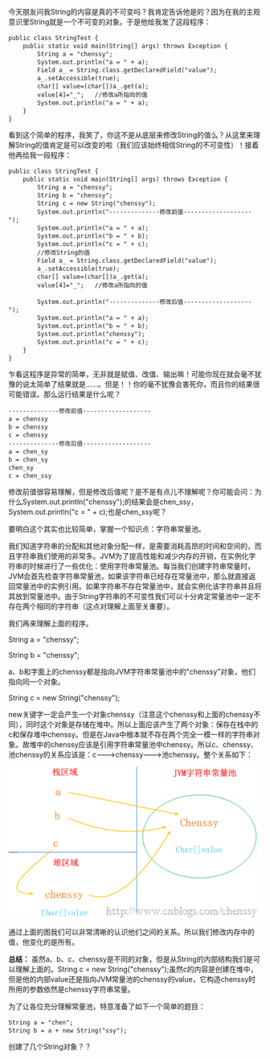 今天朋友问我String的内容是真的不可变吗？我肯定告诉他是的？因为在我的主观意识里String就是一个不可变的对象。于是他给我发了这段程序：

    
    
    public class StringTest {
        public static void main(String[] args) throws Exception {
            String a = "chenssy";
            System.out.println("a = " + a);
            Field a_ = String.class.getDeclaredField("value");
            a_.setAccessible(true);
            char[] value=(char[])a_.get(a);
            value[4]="_";   //修改a所指向的值
            System.out.println("a = " + a);
        }
    }

看到这个简单的程序，我笑了，你这不是从底层来修改String的值么？从这里来理解String的值肯定是可以改变的啦（我们应该始终相信String的不可变性）！接着他再给我一段程序：

    
    
    public class StringTest {
        public static void main(String[] args) throws Exception {
            String a = "chenssy";
            String b = "chenssy";
            String c = new String("chenssy");
            System.out.println("--------------修改前值-------------------");
            System.out.println("a = " + a);
            System.out.println("b = " + b);
            System.out.println("c = " + c);
            //修改String的值
            Field a_ = String.class.getDeclaredField("value");
            a_.setAccessible(true);
            char[] value=(char[])a_.get(a);
            value[4]="_";   //修改a所指向的值
            
            System.out.println("--------------修改后值-------------------");
            System.out.println("a = " + a);
            System.out.println("b = " + b);
            System.out.println("chenssy");
            System.out.println("c = " + c);
        }
    }

乍看这程序是异常的简单，无非就是赋值、改值、输出嘛！可能你现在就会毫不犹豫的说太简单了结果就是……。但是！！你的毫不犹豫会害死你，而且你的结果很可能错误。那么运行结果是什么呢？

    
    
    --------------修改前值-------------------
    a = chenssy
    b = chenssy
    c = chenssy
    --------------修改后值-------------------
    a = chen_sy
    b = chen_sy
    chen_sy
    c = chen_ssy

修改前值很容易理解，但是修改后值呢？是不是有点儿不理解呢？你可能会问：为什么System.out.println("chenssy");的结果会是chen_ssy，System.out.println("c
= " + c);也是chen_ssy呢？

要明白这个其实也比较简单，掌握一个知识点：字符串常量池。

我们知道字符串的分配和其他对象分配一样，是需要消耗高昂的时间和空间的，而且字符串我们使用的非常多。JVM为了提高性能和减少内存的开销，在实例化字符串的时候进行了一些优化：使用字符串常量池。每当我们创建字符串常量时，JVM会首先检查字符串常量池，如果该字符串已经存在常量池中，那么就直接返回常量池中的实例引用。如果字符串不存在常量池中，就会实例化该字符串并且将其放到常量池中。由于String字符串的不可变性我们可以十分肯定常量池中一定不存在两个相同的字符串（这点对理解上面至关重要）。

我们再来理解上面的程序。

String a = "chenssy";

String b = "chenssy";

a、b和字面上的chenssy都是指向JVM字符串常量池中的”chenssy”对象，他们指向同一个对象。

String c = new String("chenssy");

new关键字一定会产生一个对象chenssy（注意这个chenssy和上面的chenssy不同），同时这个对象是存储在堆中。所以上面应该产生了两个对象：保存在栈中的c和保存堆中chenssy。但是在Java中根本就不存在两个完全一模一样的字符串对象。故堆中的chenssy应该是引用字符串常量池中chenssy。所以c、chenssy、池chenssy的关系应该是：c--->chenssy--->池chenssy。整个关系如下：

[![201404271001](../md/img/chenssy/272149156708549.png)](https://images0.cnblogs.com/blog/381060/201404/272149150297421.png)

通过上面的图我们可以非常清晰的认识他们之间的关系。所以我们修改内存中的值，他变化的是所有。

**总结：** 虽然a、b、c、chenssy是不同的对象，但是从String的内部结构我们是可以理解上面的。String c = new
String("chenssy");虽然c的内容是创建在堆中，但是他的内部value还是指向JVM常量池的chenssy的value，它构造chenssy时所用的参数依然是chenssy字符串常量。

为了让各位充分理解常量池，特意准备了如下一个简单的题目：

    
    
    String a = "chen";
    String b = a + new String("ssy");

创建了几个String对象？？

